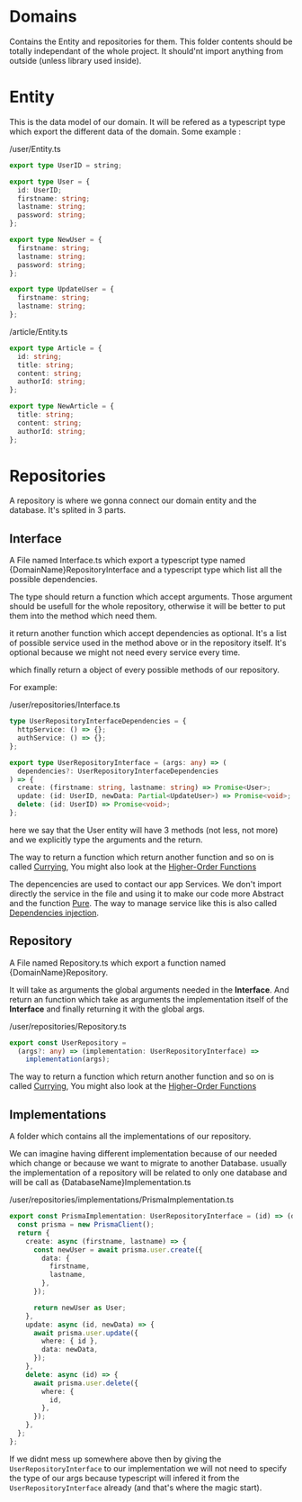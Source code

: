 # Domains

Contains the Entity and repositories for them. This folder contents should be totally independant of the whole project. It should'nt import anything from outside (unless library used inside).

# Entity

This is the data model of our domain. It will be refered as a typescript type which export the different data of the domain. Some example :

/user/Entity.ts

```ts
export type UserID = string;

export type User = {
  id: UserID;
  firstname: string;
  lastname: string;
  password: string;
};

export type NewUser = {
  firstname: string;
  lastname: string;
  password: string;
};

export type UpdateUser = {
  firstname: string;
  lastname: string;
};
```

/article/Entity.ts

```ts
export type Article = {
  id: string;
  title: string;
  content: string;
  authorId: string;
};

export type NewArticle = {
  title: string;
  content: string;
  authorId: string;
};
```

# Repositories

A repository is where we gonna connect our domain entity and the database. It's splited in 3 parts.

## Interface

A File named Interface.ts which export a typescript type named {DomainName}RepositoryInterface and a typescript type which list all the possible dependencies.

The type should return a function which accept arguments. Those argument should be usefull for the whole repository, otherwise it will be better to put them into the method which need them.

it return another function which accept dependencies as optional. It's a list of possible service used in the method above or in the repository itself. It's optional because we might not need every service every time.

which finally return a object of every possible methods of our repository.

For example:

/user/repositories/Interface.ts

```ts
type UserRepositoryInterfaceDependencies = {
  httpService: () => {};
  authService: () => {};
};

export type UserRepositoryInterface = (args: any) => (
  dependencies?: UserRepositoryInterfaceDependencies
) => {
  create: (firstname: string, lastname: string) => Promise<User>;
  update: (id: UserID, newData: Partial<UpdateUser>) => Promise<void>;
  delete: (id: UserID) => Promise<void>;
};
```

here we say that the User entity will have 3 methods (not less, not more) and we explicitly type the arguments and the return.

The way to return a function which return another function and so on is called [Currying](https://javascript.info/currying-partials), You might also look at the [Higher-Order Functions](https://eloquentjavascript.net/05_higher_order.html)

The depencencies are used to contact our app Services. We don't import directly the service in the file and using it to make our code more Abstract and the function [Pure](https://en.wikipedia.org/wiki/Pure_function). The way to manage service like this is also called [Dependencies injection](https://en.wikipedia.org/wiki/Dependency_injection).

## Repository

A File named Repository.ts which export a function named {DomainName}Repository.

It will take as arguments the global arguments needed in the **Interface**. And return an function which take as arguments the implementation itself of the **Interface** and finally returning it with the global args.

/user/repositories/Repository.ts

```ts
export const UserRepository =
  (args?: any) => (implementation: UserRepositoryInterface) =>
    implementation(args);
```

The way to return a function which return another function and so on is called [Currying](https://javascript.info/currying-partials), You might also look at the [Higher-Order Functions](https://eloquentjavascript.net/05_higher_order.html)

## Implementations

A folder which contains all the implementations of our repository.

We can imagine having different implementation because of our needed which change or because we want to migrate to another Database. usually the implementation of a repository will be related to only one database and will be call as {DatabaseName}Implementation.ts

/user/repositories/implementations/PrismaImplementation.ts

```ts
export const PrismaImplementation: UserRepositoryInterface = (id) => (deps) => {
  const prisma = new PrismaClient();
  return {
    create: async (firstname, lastname) => {
      const newUser = await prisma.user.create({
        data: {
          firstname,
          lastname,
        },
      });

      return newUser as User;
    },
    update: async (id, newData) => {
      await prisma.user.update({
        where: { id },
        data: newData,
      });
    },
    delete: async (id) => {
      await prisma.user.delete({
        where: {
          id,
        },
      });
    },
  };
};
```

If we didnt mess up somewhere above then by giving the `UserRepositoryInterface` to our implementation we will not need to specify the type of our args because typescript will infered it from the `UserRepositoryInterface` already (and that's where the magic start).
